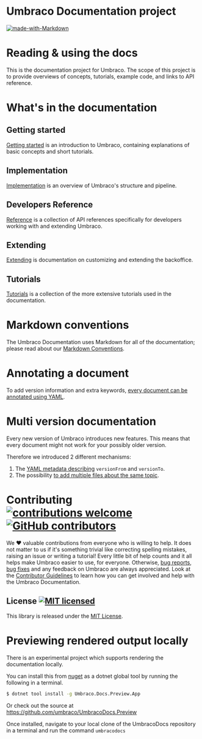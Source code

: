 # Umbraco Documentation project
 [![made-with-Markdown](https://img.shields.io/badge/Made%20with-Markdown-1f425f.svg)](http://commonmark.org)

# Reading & using the docs
This is the documentation project for Umbraco. The scope of this project is to provide overviews of concepts, tutorials, example code, and links to API reference.

# What's in the documentation

## Getting started
[Getting started](Getting-Started/) is an introduction to Umbraco, containing explanations of basic concepts and short tutorials.

## Implementation
[Implementation](Implementation/) is an overview of Umbraco's structure and pipeline.

## Developers Reference
[Reference](Reference/index.md) is a collection of API references specifically for developers working with and extending Umbraco.

## Extending
[Extending](Extending/) is documentation on customizing and extending the backoffice.

## Tutorials
[Tutorials](Tutorials/) is a collection of the more extensive tutorials used in the documentation.

# Markdown conventions
The Umbraco Documentation uses Markdown for all of the documentation; please read about our [Markdown Conventions](Contribute/Markdown-Conventions/).

# Annotating a document

To add version information and extra keywords, [every document can be annotated using YAML](Contribute/Adding-Metadata/index.md).

# Multi version documentation
Every new version of Umbraco introduces new features. This means that every document might not work for your possibly older version.

Therefore we introduced 2 different mechanisms:
1. The [YAML metadata describing](Contribute/Adding-Metadata/index.md) `versionFrom` and `versionTo`.
2. The possibility [to add multiple files about the same topic](Contribute/File-Naming-Conventions/index.md).

# Contributing [![contributions welcome](https://img.shields.io/badge/contributions-welcome-brightgreen.svg?style=flat)](https://github.com/umbraco/UmbracoDocs/issues) [![GitHub contributors](https://img.shields.io/github/contributors/umbraco/UmbracoDocs.svg)](https://GitHub.com/umbraco/UmbracoDocsgraphs/contributors/)
We :heart: valuable contributions from everyone who is willing to help. It does not matter to us if it's something trivial like correcting spelling mistakes, raising an issue or writing a tutorial! Every little bit of help counts and it all helps make Umbraco easier to use, for everyone.
Otherwise, [bug reports](https://github.com/umbraco/UmbracoDocs/issues/), [bug fixes](https://github.com/umbraco/UmbracoDocs/pulls) and any feedback on Umbraco are always appreciated.
Look at the [Contributor Guidelines](CONTRIBUTING.md) to learn how you can get involved and help with the Umbraco Documentation.
## License [![MIT licensed](https://img.shields.io/badge/license-MIT-blue.svg)](./LICENSE.md)
This library is released under the [MIT License](LICENSE.md).

# Previewing rendered output locally

There is an experimental project which supports rendering the documentation locally.

You can install this from [nuget](https://www.nuget.org/packages/Umbraco.Docs.Preview.App/) as a dotnet global tool by running the following in a terminal.

```bash
$ dotnet tool install -g Umbraco.Docs.Preview.App
```

Or check out the source at https://github.com/umbraco/UmbracoDocs.Preview

Once installed, navigate to your local clone of the UmbracoDocs repository in a terminal and run the command `umbracodocs`
